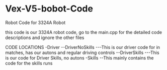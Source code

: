 # Vex-V5-bobot-Code
Robot Code for 3324A Robot

this code is our 3324A robot code, go to the main.cpp for the detailed code descriptions and ignore the other files

CODE LOCATIONS
-Driver
--DriverNoSkills
---This is our driver code for in matches, has our autons and regular driving controls
--DriverSkills
---This is our code for Driver Skills, no autons
-Skills
--This mainly contains the code for the skills runs
